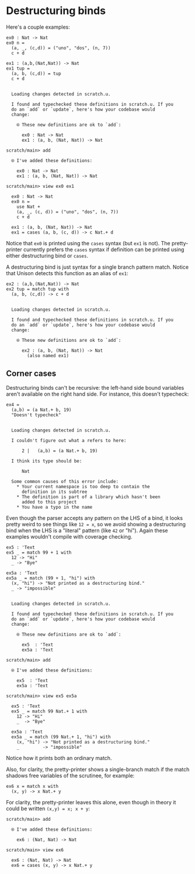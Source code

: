 # Destructuring binds

Here's a couple examples:

```unison
ex0 : Nat -> Nat
ex0 n =
  (a, _, (c,d)) = ("uno", "dos", (n, 7))
  c + d

ex1 : (a,b,(Nat,Nat)) -> Nat
ex1 tup =
  (a, b, (c,d)) = tup
  c + d
```

```ucm

  Loading changes detected in scratch.u.

  I found and typechecked these definitions in scratch.u. If you
  do an `add` or `update`, here's how your codebase would
  change:
  
    ⍟ These new definitions are ok to `add`:
    
      ex0 : Nat -> Nat
      ex1 : (a, b, (Nat, Nat)) -> Nat

```
```ucm
scratch/main> add

  ⍟ I've added these definitions:
  
    ex0 : Nat -> Nat
    ex1 : (a, b, (Nat, Nat)) -> Nat

scratch/main> view ex0 ex1

  ex0 : Nat -> Nat
  ex0 n =
    use Nat +
    (a, _, (c, d)) = ("uno", "dos", (n, 7))
    c + d
  
  ex1 : (a, b, (Nat, Nat)) -> Nat
  ex1 = cases (a, b, (c, d)) -> c Nat.+ d

```
Notice that `ex0` is printed using the `cases` syntax (but `ex1` is not). The pretty-printer currently prefers the `cases` syntax if definition can be printed using either destructuring bind or `cases`.

A destructuring bind is just syntax for a single branch pattern match. Notice that Unison detects this function as an alias of `ex1`:

```unison
ex2 : (a,b,(Nat,Nat)) -> Nat
ex2 tup = match tup with
  (a, b, (c,d)) -> c + d
```

```ucm

  Loading changes detected in scratch.u.

  I found and typechecked these definitions in scratch.u. If you
  do an `add` or `update`, here's how your codebase would
  change:
  
    ⍟ These new definitions are ok to `add`:
    
      ex2 : (a, b, (Nat, Nat)) -> Nat
        (also named ex1)

```
## Corner cases

Destructuring binds can't be recursive: the left-hand side bound variables aren't available on the right hand side. For instance, this doesn't typecheck:

```unison
ex4 =
  (a,b) = (a Nat.+ b, 19)
  "Doesn't typecheck"
```

```ucm

  Loading changes detected in scratch.u.

  I couldn't figure out what a refers to here:
  
      2 |   (a,b) = (a Nat.+ b, 19)
  
  I think its type should be:
  
      Nat
  
  Some common causes of this error include:
    * Your current namespace is too deep to contain the
      definition in its subtree
    * The definition is part of a library which hasn't been
      added to this project
    * You have a typo in the name

```
Even though the parser accepts any pattern on the LHS of a bind, it looks pretty weird to see things like `12 = x`, so we avoid showing a destructuring bind when the LHS is a "literal" pattern (like `42` or "hi"). Again these examples wouldn't compile with coverage checking.

```unison
ex5 : 'Text
ex5 _ = match 99 + 1 with
  12 -> "Hi"
  _ -> "Bye"

ex5a : 'Text
ex5a _ = match (99 + 1, "hi") with
  (x, "hi") -> "Not printed as a destructuring bind."
  _ -> "impossible"
```

```ucm

  Loading changes detected in scratch.u.

  I found and typechecked these definitions in scratch.u. If you
  do an `add` or `update`, here's how your codebase would
  change:
  
    ⍟ These new definitions are ok to `add`:
    
      ex5  : 'Text
      ex5a : 'Text

```
```ucm
scratch/main> add

  ⍟ I've added these definitions:
  
    ex5  : 'Text
    ex5a : 'Text

scratch/main> view ex5 ex5a

  ex5 : 'Text
  ex5 _ = match 99 Nat.+ 1 with
    12 -> "Hi"
    _  -> "Bye"
  
  ex5a : 'Text
  ex5a _ = match (99 Nat.+ 1, "hi") with
    (x, "hi") -> "Not printed as a destructuring bind."
    _         -> "impossible"

```
Notice how it prints both an ordinary match.

Also, for clarity, the pretty-printer shows a single-branch match if the match shadows free variables of the scrutinee, for example:

```unison
ex6 x = match x with
  (x, y) -> x Nat.+ y
```

For clarity, the pretty-printer leaves this alone, even though in theory it could be written `(x,y) = x; x + y`:

```ucm
scratch/main> add

  ⍟ I've added these definitions:
  
    ex6 : (Nat, Nat) -> Nat

scratch/main> view ex6

  ex6 : (Nat, Nat) -> Nat
  ex6 = cases (x, y) -> x Nat.+ y

```
